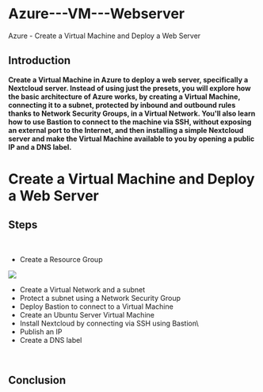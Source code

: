 # Azure---VM---Webserver

Azure - Create a Virtual Machine and Deploy a Web Server

## Introduction

<b>Create a Virtual Machine in Azure to deploy a web server, specifically a Nextcloud server. Instead of using just the presets, you will explore how the basic architecture of Azure works, by creating a Virtual Machine, connecting it to a subnet, protected by inbound and outbound rules thanks to Network Security Groups, in a Virtual Network. You'll also learn how to use Bastion to connect to the machine via SSH, without exposing an external port to the Internet, and then installing a simple Nextcloud server and make the Virtual Machine available to you by opening a public IP and a DNS label.
</b>



# Create a Virtual Machine and Deploy a Web Server



## Steps

<br/>

- Create a Resource Group

<img src="https://imgur.com/a/SuTA3lV">
  
- Create a Virtual Network and a subnet
- Protect a subnet using a Network Security Group
- Deploy Bastion to connect to a Virtual Machine
- Create an Ubuntu Server Virtual Machine
- Install Nextcloud by connecting via SSH using Bastion\
- Publish an IP
- Create a DNS label
  
<br />

## Conclusion

